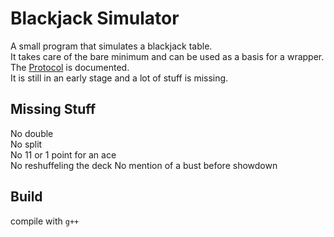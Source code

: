 # Blackjack Simulator
A small program that simulates a blackjack table.  
It takes care of the bare minimum and can be used as a basis for a wrapper.  
The [Protocol](Protocol.md) is documented.  
It is still in an early stage and a lot of stuff is missing.  

## Missing Stuff
No double  
No split  
No 11 or 1 point for an ace  
No reshuffeling the deck
No mention of a bust before showdown

## Build
compile with `g++`  

